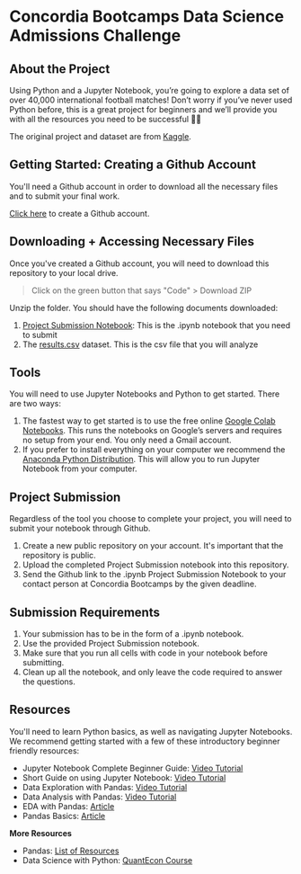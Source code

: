 # Concordia Bootcamps Data Science Admissions Challenge
## About the Project

Using Python and a Jupyter Notebook, you’re going to explore a data set of over 40,000 international football matches! Don’t worry if you’ve never used Python before, this is a great project for beginners and we’ll provide you with all the resources you need to be successful 💪🏽

The original project and dataset are from [Kaggle](https://www.kaggle.com/datasets/martj42/international-football-results-from-1872-to-2017).

## Getting Started: Creating a Github Account

You'll need a Github account in order to download all the necessary files and to submit your final work.

[Click here](https://github.com/) to create a Github account.

## Downloading + Accessing Necessary Files

Once you've created a Github account, you will need to download this repository to your local drive.
> Click on the green button that says "Code" > Download ZIP

Unzip the folder. You should have the following documents downloaded:
1. [Project Submission Notebook](https://github.com/journey-education/ds-admissions-challenge/blob/master/Project%20Submission.ipynb): This is the .ipynb notebook that you need to submit
2. The [results.csv](https://github.com/journey-education/ds-admissions-challenge/blob/master/results.csv) dataset. This is the csv file that you will analyze
   
## Tools
You will need to use Jupyter Notebooks and Python to get started. There are two ways:
1. The fastest way to get started is to use the free online [Google Colab Notebooks](https://colab.research.google.com/notebooks/intro.ipynb). This runs the notebooks on Google’s servers and requires no setup from your end. You only need a Gmail account.
2. If you prefer to install everything on your computer we recommend the [Anaconda Python Distribution](https://www.anaconda.com/download). This will allow you to run Jupyter Notebook from your computer.

## Project Submission

Regardless of the tool you choose to complete your project, you will need to submit your notebook through Github. 
1. Create a new public repository on your account. It's important that the repository is public.
2. Upload the completed Project Submission notebook into this repository.
3. Send the Github link to the .ipynb Project Submission Notebook to your contact person at Concordia Bootcamps by the given deadline.

## Submission Requirements
1. Your submission has to be in the form of a .ipynb notebook.
2. Use the provided Project Submission notebook.
3. Make sure that you run all cells with code in your notebook before submitting.
4. Clean up all the notebook, and only leave the code required to answer the questions.

## Resources
You'll need to learn Python basics, as well as navigating Jupyter Notebooks. We recommend getting started with a few of these introductory beginner friendly resources:

- Jupyter Notebook Complete Beginner Guide: [Video Tutorial](https://www.youtube.com/watch?v=5pf0_bpNbkw)
- Short Guide on using Jupyter Notebook: [Video Tutorial](https://www.youtube.com/watch?v=IMrxB8Mq5KU)
- Data Exploration with Pandas: [Video Tutorial](https://www.youtube.com/watch?v=xi0vhXFPegw)
- Data Analysis with Pandas: [Video Tutorial](https://www.youtube.com/watch?v=Liv6eeb1VfE)
- EDA with Pandas: [Article](https://www.youtube.com/watch?v=Liv6eeb1VfE)
- Pandas Basics: [Article](https://medium.com/@drpa/pandas-basics-to-eda-a131b0badff7)

**More Resources**

- Pandas: [List of Resources](https://pandas.pydata.org/pandas-docs/stable/getting_started/tutorials.html)
- Data Science with Python: [QuantEcon Course](https://datascience.quantecon.org/)
